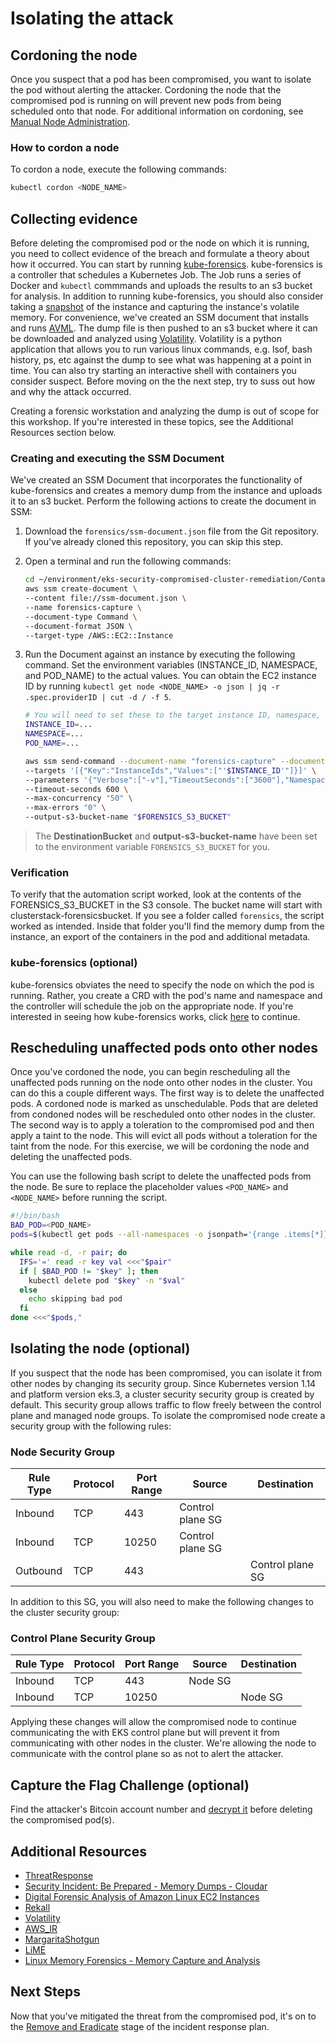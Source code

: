 # Isolating the attack

## Cordoning the node

Once you suspect that a pod has been compromised, you want to isolate the pod without alerting the attacker. Cordoning the node that the compromised pod is running on will prevent new pods from being scheduled onto that node. For additional information on cordoning, see [Manual Node Administration](https://kubernetes.io/docs/concepts/architecture/nodes/#manual-node-administration).

### How to cordon a node
To cordon a node, execute the following commands: 

```bash
kubectl cordon <NODE_NAME>
```

## Collecting evidence

Before deleting the compromised pod or the node on which it is running, you need to collect evidence of the breach and formulate a theory about how it occurred. You can start by running [kube-forensics](./kube-forensics.md). kube-forensics is a controller that schedules a Kubernetes Job. The Job runs a series of Docker and `kubectl` commmands and uploads the results to an s3 bucket for analysis. In addition to running kube-forensics, you should also consider taking a [snapshot](https://docs.aws.amazon.com/prescriptive-guidance/latest/backup-recovery/ec2-backup.html) of the instance and capturing the instance's volatile memory. For convenience, we've created an SSM document that installs and runs [AVML](https://github.com/microsoft/avml). The dump file is then pushed to an s3 bucket where it can be downloaded and analyzed using [Volatility](https://github.com/volatilityfoundation/volatility). Volatility is a python application that allows you to run various linux commands, e.g. lsof, bash history, ps, etc against the dump to see what was happening at a point in time. You can also try starting an interactive shell with containers you consider suspect. Before moving on the the next step, try to suss out how and why the attack occurred. 

Creating a forensic workstation and analyzing the dump is out of scope for this workshop. If you're interested in these topics, see the Additional Resources section below.

### Creating and executing the SSM Document

We've created an SSM Document that incorporates the functionality of kube-forensics and creates a memory dump from the instance and uploads it to an s3 bucket. Perform the following actions to create the document in SSM: 

1. Download the `forensics/ssm-document.json` file from the Git repository. If you've already cloned this repository, you can skip this step. 
2. Open a terminal and run the following commands:

    ```bash
    cd ~/environment/eks-security-compromised-cluster-remediation/Containment/forensics
    aws ssm create-document \
    --content file://ssm-document.json \
    --name forensics-capture \
    --document-type Command \
    --document-format JSON \
    --target-type /AWS::EC2::Instance
    ```

3. Run the Document against an instance by executing the following command. Set the environment variables (INSTANCE_ID, NAMESPACE, and POD_NAME) to the actual values.
   You can obtain the EC2 instance ID by running `kubectl get node <NODE_NAME> -o json | jq -r .spec.providerID | cut -d / -f 5`.

    ```bash
    # You will need to set these to the target instance ID, namespace, and pod_name first.
    INSTANCE_ID=...
    NAMESPACE=...
    POD_NAME=...

    aws ssm send-command --document-name "forensics-capture" --document-version "1" \
    --targets '[{"Key":"InstanceIds","Values":["'$INSTANCE_ID'"]}]' \
    --parameters '{"Verbose":["-v"],"TimeoutSeconds":["3600"],"Namespace":["'$NAMESPACE'"],"PodName":["'$POD_NAME'"],"DestinationBucket":["'$FORENSICS_S3_BUCKET'"],"ClusterName":["security-workshop"]}' \
    --timeout-seconds 600 \
    --max-concurrency "50" \
    --max-errors "0" \
    --output-s3-bucket-name "$FORENSICS_S3_BUCKET"
    ```

> The **DestinationBucket** and **output-s3-bucket-name** have been set to the environment variable `FORENSICS_S3_BUCKET` for you. 

### Verification
To verify that the automation script worked, look at the contents of the FORENSICS_S3_BUCKET in the S3 console. The bucket name will start with clusterstack-forensicsbucket. If you see a folder called `forensics`, the script worked as intended. Inside that folder you'll find the memory dump from the instance, an export of the containers in the pod and additional metadata.

<!---
Since the script uploads content to an s3 bucket, the instance on which the script is executed needs s3:PutObject permissions to the destination bucket. Before running the script, add the following inline policy to the instance and/or node group: 

```json
{
    "Version": "2012-10-17",
    "Statement": [
        {
            "Sid": "VisualEditor0",
            "Effect": "Allow",
            "Action": [
                "s3:PutObject",
                "s3:GetObject"
            ],
            "Resource": "<BUCKET_ARN>/*"
        }
    ]
}
```
-->
### kube-forensics (optional)
kube-forensics obviates the need to specify the node on which the pod is running. Rather, you create a CRD with the pod's name and namespace and the controller will schedule the job on the appropriate node. If you're interested in seeing how kube-forensics works, click [here](./kube-forensics.md) to continue.

## Rescheduling unaffected pods onto other nodes

Once you've cordoned the node, you can begin rescheduling all the unaffected pods running on the node onto other nodes in the cluster. You can do this a couple different ways. The first way is to delete the unaffected pods. A cordoned node is marked as unschedulable. Pods that are deleted from condoned nodes will be rescheduled onto other nodes in the cluster. The second way is to apply a toleration to the compromised pod and then apply a taint to the node. This will evict all pods without a toleration for the taint from the node. For this exercise, we will be cordoning the node and deleting the unaffected pods.

You can use the following bash script to delete the unaffected pods from the node. Be sure to replace the placeholder values `<POD_NAME>` and `<NODE_NAME>` before running the script. 

```bash
#!/bin/bash
BAD_POD=<POD_NAME>
pods=$(kubectl get pods --all-namespaces -o jsonpath='{range .items[*]}{.metadata.name}{"="}{.metadata.namespace}{","}{end}' --field-selector spec.nodeName=<NODE_NAME>)

while read -d, -r pair; do
  IFS='=' read -r key val <<<"$pair"
  if [ $BAD_POD != "$key" ]; then
    kubectl delete pod "$key" -n "$val"
  else
    echo skipping bad pod
  fi
done <<<"$pods,"
```

## Isolating the node (optional)

If you suspect that the node has been compromised, you can isolate it from other nodes by changing its security group. Since Kubernetes version 1.14 and platform version eks.3, a cluster security security group is created by default. This security group allows traffic to flow freely between the control plane and managed node groups. To isolate the compromised node create a security group with the following rules: 

### Node Security Group

| Rule Type | Protocol | Port Range | Source            | Destination      |
|-----------|----------|------------|-------------------|------------------|
| Inbound   | TCP      | 443        | Control plane SG  |                  |
| Inbound   | TCP      | 10250      | Control plane SG  |                  |
| Outbound  | TCP      | 443        |                   | Control plane SG | 

In addition to this SG, you will also need to make the following changes to the cluster security group: 

### Control Plane Security Group

| Rule Type | Protocol | Port Range | Source            | Destination      |
|-----------|----------|------------|-------------------|------------------|
| Inbound   | TCP      | 443        | Node SG           |                  |
| Inbound   | TCP      | 10250      |                   | Node SG          |

Applying these changes will allow the compromised node to continue communicating the with EKS control plane but will prevent it from communicating with other nodes in the cluster. We're allowing the node to communicate with the control plane so as not to alert the attacker. 

## Capture the Flag Challenge (optional)
Find the attacker's Bitcoin account number and [decrypt it](https://www.openssl.org/docs/man1.1.1/man1/openssl-rsautl.html) before deleting the compromised pod(s). 

## Additional Resources

+ [ThreatResponse](https://www.threatresponse.cloud/)
+ [Security Incident: Be Prepared - Memory Dumps - Cloudar](https://www.cloudar.be/awsblog/security-incident-be-prepared-memory-dumps/)
+ [Digital Forensic Analysis of Amazon Linux EC2 Instances](https://www.giac.org/paper/gcfa/13310/digital-forensic-analysis-amazon-linux-ec2-instances/123500)
+ [Rekall](https://github.com/google/rekall)
+ [Volatility](https://github.com/volatilityfoundation/volatility)
+ [AWS_IR](https://aws-ir.readthedocs.io/en/latest/)
+ [MargaritaShotgun](https://margaritashotgun.readthedocs.io/en/latest/)
+ [LiME](https://github.com/504ensicsLabs/LiME)
+ [Linux Memory Forensics - Memory Capture and Analysis](https://youtu.be/6Frec5cGzOg)

## Next Steps
Now that you've mitigated the threat from the compromised pod, it's on to the [Remove and Eradicate](https://github.com/aws-samples/eks-security-compromised-cluster-remediation/tree/main/Eradication_Recovery/remove-compromised-pod) stage of the incident response plan.

